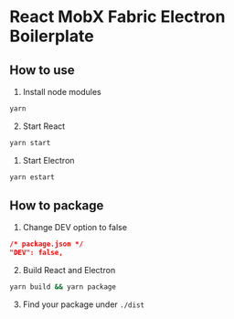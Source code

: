 # React MobX Fabric Electron Boilerplate

## How to use
1. Install node modules
```bash
yarn
```
2. Start React
```bash
yarn start
```
1. Start Electron
```bash
yarn estart
```

## How to package
1. Change DEV option to false
```json
/* package.json */
"DEV": false,
```
2. Build React and Electron
```bash
yarn build && yarn package
```
3. Find your package under ```./dist```

